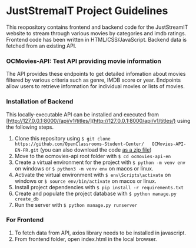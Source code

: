# JustStremaIT Project Guidelines

This reopository contains frontend and backend code for the JustStreamIT website to stream through various movies by categories and imdb ratings.
Frontend code has been written in HTML/CSS/JavaScript.
Backend data is fetched from an existing API.

### OCMovies-API: Test API providing movie information

The API provides these endpoints to get detailed infomation about movies filtered by
various criteria such as genre, IMDB score or year. Endpoints allow users to retrieve
information for individual movies or lists of movies.

### Installation of Backend

This locally-executable API can be installed and executed from [http://127.0.0.1:8000//api/v1/titles/](http://127.0.0.1:8000/api/v1/titles/) using the following steps.

1. Clone this repository using `$ git clone https://github.com/OpenClassrooms-Student-Center/   OCMovies-API-EN-FR.git` (you can also download the code [as a zip file](https://github.com/OpenClassrooms-Student-Center/OCMovies-API-EN-FR/archive/refs/heads/master.zip))
2. Move to the ocmovies-api root folder with `$ cd ocmovies-api-en`
3. Create a virtual environment for the project with `$ python -m venv env` on windows or `$ python3 -m venv env` on macos or linux.
4. Activate the virtual environment with `$ env\Scripts\activate` on windows or `$ source env/bin/activate` on macos or linux.
5. Install project dependencies with `$ pip install -r requirements.txt`
6. Create and populate the project database with `$ python manage.py create_db`
7. Run the server with `$ python manage.py runserver`

### For Frontend

1. To fetch data from API, axios library needs to be installed in javascript. 
2. From frontend folder, open index.html in the local browser.